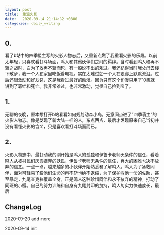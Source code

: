 ```yaml
---
layout: post
title:  重温火影
date:   2020-09-14 21:14:32 +0800
categories: daily_writing
---
```

## 0.
看了b站中的四季盟主写的火影人物志后，又重新点燃了我重看火影的乐趣。以前太年轻，只喜欢看打斗场面，鸣人和其他伙伴们之间的羁绊。当时看到鸣人和再不斩之战时，白为了救再不斩而死，有一股说不出的难过。我还记得当时我父母去楼下散步，我一个人在家里吃饭看电视。实在太难过就一个人在走廊上默默流泪。过后还很激动和好友说，这是我看过最好的动漫。因为只有这个动漫只用了10集就讲到了羁绊和死亡。我非常难过，也非常激动，觉得自己捡到宝了。

## 1.
无聊的夜晚，原本想打开b站看看如何规划动森小岛。无意间点进了”四季萌主“的火影人物志。像是发现了新大陆一样的人，东点西点，最后才发现原来自己当初并没有看懂火影的含义，只是喜欢看打斗场面而已。

## 2. 
火影人物志中，最打动我的刚开始是鸣人的孤独和伊鲁卡老师无条件的信任，看着鸣人从被村民们厌恶嫌弃的妖狐，伊鲁卡老师无条件的信任，再大的困难也决不放弃的信念。一点一点，越来越多的小伙伴开始熟悉和了解鸣人，鸣人为了拯救同伴，面对可轻易了结他们生命的再不斩也绝不退缩，为了保护救他一命的佐助，甚至暴走，九尾查克拉覆盖全身。正是鸣人这种珍惜同伴和永不放弃的精神，打动了同班的小樱。自己的努力训练和自身有九尾封印的加持，鸣人的实力快速成长，最后



## ChangeLog
2020-09-20 add more

2020-09-14 init